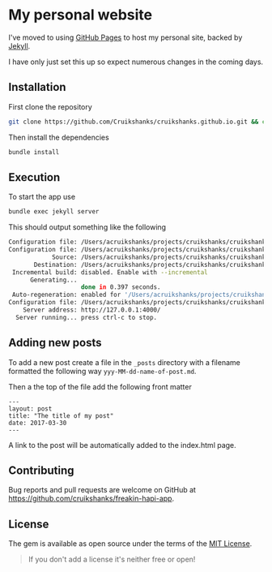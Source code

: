 # My personal website

I've moved to using [GitHub Pages](https://pages.github.com/) to host my personal site, backed by [Jekyll](https://jekyllrb.com/).

I have only just set this up so expect numerous changes in the coming days.

## Installation

First clone the repository

```bash
git clone https://github.com/Cruikshanks/cruikshanks.github.io.git && cd cruikshanks.github.io
```

Then install the dependencies

```bash
bundle install
```

## Execution

To start the app use

```bash
bundle exec jekyll server
```

This should output something like the following

```bash
Configuration file: /Users/acruikshanks/projects/cruikshanks/cruikshanks.github.io/_config.yml
Configuration file: /Users/acruikshanks/projects/cruikshanks/cruikshanks.github.io/_config.yml
            Source: /Users/acruikshanks/projects/cruikshanks/cruikshanks.github.io
       Destination: /Users/acruikshanks/projects/cruikshanks/cruikshanks.github.io/_site
 Incremental build: disabled. Enable with --incremental
      Generating...
                    done in 0.397 seconds.
 Auto-regeneration: enabled for '/Users/acruikshanks/projects/cruikshanks/cruikshanks.github.io'
Configuration file: /Users/acruikshanks/projects/cruikshanks/cruikshanks.github.io/_config.yml
    Server address: http://127.0.0.1:4000/
  Server running... press ctrl-c to stop.
```

## Adding new posts

To add a new post create a file in the `_posts` directory with a filename formatted the following way `yyy-MM-dd-name-of-post.md`.

Then a the top of the file add the following front matter

```jekyll
---
layout: post
title: "The title of my post"
date: 2017-03-30
---
```

A link to the post will be automatically added to the index.html page.

## Contributing

Bug reports and pull requests are welcome on GitHub at https://github.com/cruikshanks/freakin-hapi-app.

## License

The gem is available as open source under the terms of the [MIT License](http://opensource.org/licenses/MIT).

> If you don't add a license it's neither free or open!
